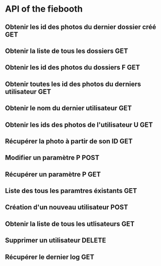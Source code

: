 # API of the fiebooth

## Obtenir les id des photos du dernier dossier créé GET

## Obtenir la liste de tous les dossiers GET

## Obtenir les id des photos du dossiers F GET

## Obtenir toutes les id des photos du derniers utilisateur GET

## Obtenir le nom du dernier utilisateur GET 

## Obtenir les ids des photos de l'utilisateur U GET

## Récupérer la photo à partir de son ID GET

## Modifier un paramètre P POST

## Récupérer un paramètre P GET

## Liste des tous les paramtres éxistants GET

## Création d'un nouveau utilisateur POST

## Obtenir la liste de tous les utlisateurs GET

## Supprimer un utilisateur DELETE

## Récupérer le dernier log GET



